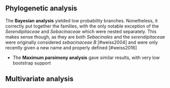 ## Phylogenetic analysis

The **Bayesian analysis** yielded low probability branches. Nonetheless, it correctly put together the families, with the only notable exception of the _Serendipitaceae_ and _Sebacinaceae_ which were nested separately. This makes sense though, as they are both _Sebacinales_ and the _serendipitaceae_ were originally considered _sebacinaceae B_ [#weiss2004] and were only recently given a new name and properly defined [#weiss2016]
* The **Maximum parsimony analysis** gave similar results, with very low bootstrap support

## Multivariate analysis


